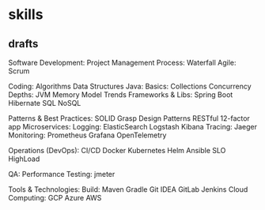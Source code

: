 # skills

## drafts

Software Development:
    Project Management
    Process:
        Waterfall
        Agile:
            Scrum
        
Coding:
    Algorithms
    Data Structures
    Java:
        Basics:
            Collections
            Concurrency
        Depths:
            JVM
            Memory Model
        Trends
        Frameworks & Libs:
            Spring Boot
            Hibernate
    SQL
    NoSQL
            
Patterns & Best Practices:
    SOLID
    Grasp
    Design Patterns
    RESTful
    12-factor app
    Microservices:
        Logging:
            ElasticSearch
            Logstash
            Kibana
        Tracing:
            Jaeger
        Monitoring:
            Prometheus
            Grafana
        OpenTelemetry
        
Operations (DevOps):
    CI/CD
    Docker
    Kubernetes
    Helm
    Ansible
    SLO
    HighLoad

QA:
    Performance Testing:
        jmeter
    
Tools & Technologies:
    Build:
        Maven
        Gradle
    Git
    IDEA
    GitLab
    Jenkins
    Cloud Computing:
        GCP
        Azure
        AWS
    
    
